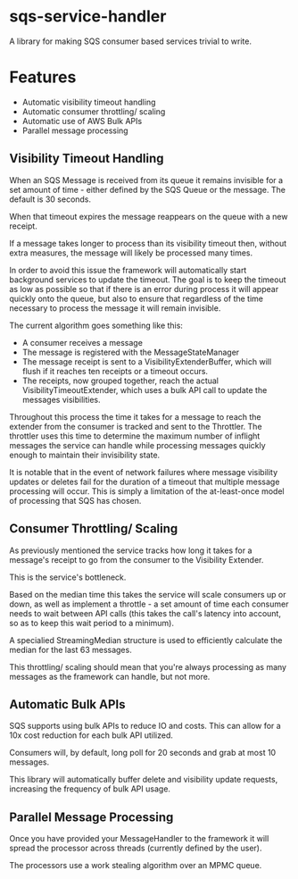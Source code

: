 # sqs-service-handler
A library for making SQS consumer based services trivial to write.

# Features

* Automatic visibility timeout handling
* Automatic consumer throttling/ scaling
* Automatic use of AWS Bulk APIs
* Parallel message processing


## Visibility Timeout Handling

When an SQS Message is received from its queue it remains
invisible for a set amount of time - either defined by
the SQS Queue or the message. The default is 30 seconds.

When that timeout expires the message reappears on the queue
with a new receipt.

If a message takes longer to process than its visibility timeout
then, without extra measures, the message will likely be processed
many times.

In order to avoid this issue the framework will automatically
start background services to update the timeout. The goal is
to keep the timeout as low as possible so that if there is an
error during process it will appear quickly onto the queue, but
also to ensure that regardless of the time necessary to process
the message it will remain invisible.

The current algorithm goes something like this:

* A consumer receives a message
* The message is registered with the MessageStateManager
* The message receipt is sent to a VisibilityExtenderBuffer, which will
flush if it reaches ten receipts or a timeout occurs.
* The receipts, now grouped together, reach the actual
VisibilityTimeoutExtender, which uses a bulk API call to update the
messages visibilities.

Throughout this process the time it takes for a message to reach the
extender from the consumer is tracked and sent to the Throttler. The
throttler uses this time to determine the maximum number of inflight
messages the service can handle while processing messages quickly
enough to maintain their invisibility state.

It is notable that in the event of network failures where message
visibility updates or deletes fail for the duration of a timeout
that multiple message processing will occur. This is simply a limitation
of the at-least-once model of processing that SQS has chosen.

## Consumer Throttling/ Scaling

As previously mentioned the service tracks how long it takes for a
message's receipt to go from the consumer to the Visibility Extender.

This is the service's bottleneck.

Based on the median time this takes the service will scale consumers
up or down, as well as implement a throttle - a set amount of time each
consumer needs to wait between API calls (this takes the call's latency
into account, so as to keep this wait period to a minimum).

A specialied StreamingMedian structure is used to efficiently calculate
the median for the last 63 messages.

This throttling/ scaling should mean that you're always processing as
many messages as the framework can handle, but not more.

## Automatic Bulk APIs

SQS supports using bulk APIs to reduce IO and costs. This can allow
for a 10x cost reduction for each bulk API utilized.

Consumers will, by default, long poll for 20 seconds and grab at most
10 messages.

This library will automatically buffer delete and visibility update
requests, increasing the frequency of bulk API usage.

## Parallel Message Processing

Once you have provided your MessageHandler to the framework it will
spread the processor across threads (currently defined by the user).

The processors use a work stealing algorithm over an MPMC queue.